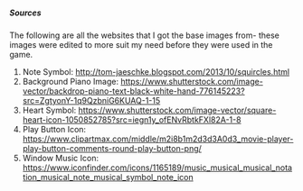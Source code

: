 ##### Sources
The following are all the websites that I got the base images from- these images were edited to more
suit my need before they were used in the game.
1. Note Symbol: http://tom-jaeschke.blogspot.com/2013/10/squircles.html
2. Background Piano Image: https://www.shutterstock.com/image-vector/backdrop-piano-text-black-white-hand-776145223?src=ZgtyonY-1q9QzbniG6KUAQ-1-15
3. Heart Symbol: https://www.shutterstock.com/image-vector/square-heart-icon-1050852785?src=iegn1y_ofENvRbtkFXl82A-1-8
4. Play Button Icon: https://www.clipartmax.com/middle/m2i8b1m2d3d3A0d3_movie-player-play-button-comments-round-play-button-png/
5. Window Music Icon: https://www.iconfinder.com/icons/1165189/music_musical_musical_notation_musical_note_musical_symbol_note_icon
